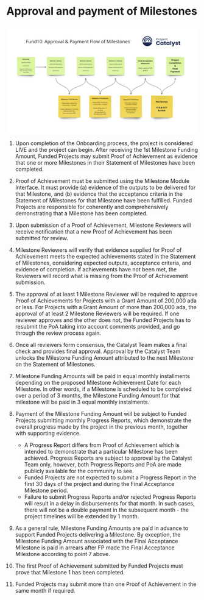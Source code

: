 # **Approval and payment of Milestones**

![Approval and Payment](https://raw.githubusercontent.com/YanTirta/Catalyst-School-Indonesia-Media/refs/heads/main/Approval%20and%20Payment.png)

1. Upon completion of the Onboarding process, the project is considered LIVE and the project can begin. After receiving the 1st Milestone Funding Amount, Funded Projects may submit Proof of Achievement as evidence that one or more Milestones in their Statement of Milestones have been completed.

2. Proof of Achievement must be submitted using the Milestone Module Interface. It must provide (a) evidence of the outputs to be delivered for that Milestone, and (b) evidence that the acceptance criteria in the Statement of Milestones for that Milestone have been fulfilled. Funded Projects are responsible for coherently and comprehensively demonstrating that a Milestone has been completed. 

3. Upon submission of a Proof of Achievement, Milestone Reviewers will receive notification that a new Proof of Achievement has been submitted for review.

4. Milestone Reviewers will verify that evidence supplied for Proof of Achievement meets the expected achievements stated in the Statement of Milestones, considering expected outputs, acceptance criteria, and evidence of completion. If achievements have not been met, the Reviewers will record what is missing from the Proof of Achievement submission.

5. The approval of at least 1 Milestone Reviewer will be required to approve Proof of Achievements for Projects with a Grant Amount of 200,000 ada or less. For Projects with a Grant Amount of more than 200,000 ada, the approval of at least 2 Milestone Reviewers will be required. If one reviewer approves and the other does not, the Funded Projects has to resubmit the PoA taking into account comments provided, and go through the review process again.

6. Once all reviewers form consensus, the Catalyst Team makes a final check and provides final approval. Approval by the Catalyst Team unlocks the Milestone Funding Amount attributed to the next Milestone on the Statement of Milestones. 

7. Milestone Funding Amounts will be paid in equal monthly installments depending on the proposed Milestone Achievement Date for each Milestone. In other words, if a Milestone is scheduled to be completed over a period of 3 months, the Milestone Funding Amount for that milestone will be paid in 3 equal monthly instalments. 

8. Payment of the Milestone Funding Amount will be subject to Funded Projects submitting monthly Progress Reports, which demonstrate the overall progress made by the project in the previous month, together with supporting evidence. 
   - A Progress Report differs from Proof of Achievement which is intended to demonstrate that a particular Milestone has been achieved. Progress Reports are subject to approval by the Catalyst Team only, however, both Progress Reports and PoA are made publicly available for the community to see. 
   - Funded Projects are not expected to submit a Progress Report in the first 30 days of the project and during the Final Acceptance Milestone period. 
   - Failure to submit Progress Reports and/or rejected Progress Reports will result in a delay in disbursements for that month. In such cases, there will not be a double payment in the subsequent month - the project timelines will be extended by 1 month.

9. As a general rule, Milestone Funding Amounts are paid in advance to support Funded Projects delivering a Milestone. By exception, the Milestone Funding Amount associated with the Final Acceptance Milestone is paid in arrears after FP made the Final Acceptance Milestone according to point 7 above. 

10. The first Proof of Achievement submitted by Funded Projects must prove that Milestone 1 has been completed. 

11. Funded Projects may submit more than one Proof of Achievement in the same month if required. 
